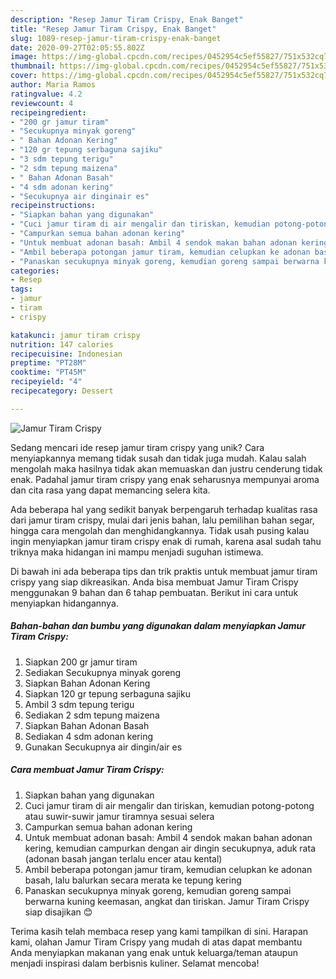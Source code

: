 ```yaml
---
description: "Resep Jamur Tiram Crispy, Enak Banget"
title: "Resep Jamur Tiram Crispy, Enak Banget"
slug: 1089-resep-jamur-tiram-crispy-enak-banget
date: 2020-09-27T02:05:55.802Z
image: https://img-global.cpcdn.com/recipes/0452954c5ef55827/751x532cq70/jamur-tiram-crispy-foto-resep-utama.jpg
thumbnail: https://img-global.cpcdn.com/recipes/0452954c5ef55827/751x532cq70/jamur-tiram-crispy-foto-resep-utama.jpg
cover: https://img-global.cpcdn.com/recipes/0452954c5ef55827/751x532cq70/jamur-tiram-crispy-foto-resep-utama.jpg
author: Maria Ramos
ratingvalue: 4.2
reviewcount: 4
recipeingredient:
- "200 gr jamur tiram"
- "Secukupnya minyak goreng"
- " Bahan Adonan Kering"
- "120 gr tepung serbaguna sajiku"
- "3 sdm tepung terigu"
- "2 sdm tepung maizena"
- " Bahan Adonan Basah"
- "4 sdm adonan kering"
- "Secukupnya air dinginair es"
recipeinstructions:
- "Siapkan bahan yang digunakan"
- "Cuci jamur tiram di air mengalir dan tiriskan, kemudian potong-potong atau suwir-suwir jamur tiramnya sesuai selera"
- "Campurkan semua bahan adonan kering"
- "Untuk membuat adonan basah: Ambil 4 sendok makan bahan adonan kering, kemudian campurkan dengan air dingin secukupnya, aduk rata (adonan basah jangan terlalu encer atau kental)"
- "Ambil beberapa potongan jamur tiram, kemudian celupkan ke adonan basah, lalu balurkan secara merata ke tepung kering"
- "Panaskan secukupnya minyak goreng, kemudian goreng sampai berwarna kuning keemasan, angkat dan tiriskan. Jamur Tiram Crispy siap disajikan 😊"
categories:
- Resep
tags:
- jamur
- tiram
- crispy

katakunci: jamur tiram crispy 
nutrition: 147 calories
recipecuisine: Indonesian
preptime: "PT28M"
cooktime: "PT45M"
recipeyield: "4"
recipecategory: Dessert

---
```



![Jamur Tiram Crispy](https://img-global.cpcdn.com/recipes/0452954c5ef55827/751x532cq70/jamur-tiram-crispy-foto-resep-utama.jpg)

Sedang mencari ide resep jamur tiram crispy yang unik? Cara menyiapkannya memang tidak susah dan tidak juga mudah. Kalau salah mengolah maka hasilnya tidak akan memuaskan dan justru cenderung tidak enak. Padahal jamur tiram crispy yang enak seharusnya mempunyai aroma dan cita rasa yang dapat memancing selera kita.

Ada beberapa hal yang sedikit banyak berpengaruh terhadap kualitas rasa dari jamur tiram crispy, mulai dari jenis bahan, lalu pemilihan bahan segar, hingga cara mengolah dan menghidangkannya. Tidak usah pusing kalau ingin menyiapkan jamur tiram crispy enak di rumah, karena asal sudah tahu triknya maka hidangan ini mampu menjadi suguhan istimewa.




Di bawah ini ada beberapa tips dan trik praktis untuk membuat jamur tiram crispy yang siap dikreasikan. Anda bisa membuat Jamur Tiram Crispy menggunakan 9 bahan dan 6 tahap pembuatan. Berikut ini cara untuk menyiapkan hidangannya.

<!--inarticleads1-->

##### Bahan-bahan dan bumbu yang digunakan dalam menyiapkan Jamur Tiram Crispy:

1. Siapkan 200 gr jamur tiram
1. Sediakan Secukupnya minyak goreng
1. Siapkan  Bahan Adonan Kering
1. Siapkan 120 gr tepung serbaguna sajiku
1. Ambil 3 sdm tepung terigu
1. Sediakan 2 sdm tepung maizena
1. Siapkan  Bahan Adonan Basah
1. Sediakan 4 sdm adonan kering
1. Gunakan Secukupnya air dingin/air es




<!--inarticleads2-->

##### Cara membuat Jamur Tiram Crispy:

1. Siapkan bahan yang digunakan
1. Cuci jamur tiram di air mengalir dan tiriskan, kemudian potong-potong atau suwir-suwir jamur tiramnya sesuai selera
1. Campurkan semua bahan adonan kering
1. Untuk membuat adonan basah: Ambil 4 sendok makan bahan adonan kering, kemudian campurkan dengan air dingin secukupnya, aduk rata (adonan basah jangan terlalu encer atau kental)
1. Ambil beberapa potongan jamur tiram, kemudian celupkan ke adonan basah, lalu balurkan secara merata ke tepung kering
1. Panaskan secukupnya minyak goreng, kemudian goreng sampai berwarna kuning keemasan, angkat dan tiriskan. Jamur Tiram Crispy siap disajikan 😊




Terima kasih telah membaca resep yang kami tampilkan di sini. Harapan kami, olahan Jamur Tiram Crispy yang mudah di atas dapat membantu Anda menyiapkan makanan yang enak untuk keluarga/teman ataupun menjadi inspirasi dalam berbisnis kuliner. Selamat mencoba!
